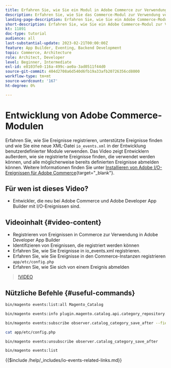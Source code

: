 ```yaml
---
title: Erfahren Sie, wie Sie ein Modul in Adobe Commerce zur Verwendung von Ereignissen erstellen.
description: Erfahren Sie, wie Sie das Commerce-Modul zur Verwendung von Ereignissen erstellen.
landing-page-description: Erfahren Sie, wie Sie ein Adobe Commerce-Modul zur Verwendung von Ereignissen erstellen.
short-description: Erfahren Sie, wie Sie ein Adobe Commerce-Modul zur Verwendung von Ereignissen erstellen.
kt: 11891
doc-type: tutorial
audience: all
last-substantial-update: 2023-02-21T00:00:00Z
feature: App Builder, Eventing, Backend Development
topic: Commerce, Architecture
role: Architect, Developer
level: Beginner, Intermediate
exl-id: e8103fe0-116a-499c-ae0a-3ad0511f44d0
source-git-commit: 404d2708a6d540d6fb19a33afb20726356cd8000
workflow-type: tm+mt
source-wordcount: '167'
ht-degree: 0%

---
```


# Entwicklung von Adobe Commerce-Modulen

Erfahren Sie, wie Sie Ereignisse registrieren, unterstützte Ereignisse finden und wie Sie eine neue XML-Datei `io_events.xml` in der Entwicklung benutzerdefinierter Module verwenden. Das Video zeigt Entwicklern außerdem, wie sie registrierte Ereignisse finden, die verwendet werden können, und alle möglicherweise bereits definierten Ereignisse abmelden können. Weitere Informationen finden Sie unter [Installieren von Adobe I/O-Ereignissen für Adobe Commerce](https://developer.adobe.com/commerce/events/get-started/installation/){target="_blank"}.

## Für wen ist dieses Video?

* Entwickler, die neu bei Adobe Commerce und Adobe Developer App Builder mit I/O-Ereignissen sind.

## Videoinhalt {#video-content}

* Registrieren von Ereignissen in Commerce zur Verwendung in Adobe Developer App Builder
* Identifizieren von Ereignissen, die registriert werden können
* Erfahren Sie, wie Sie Ereignisse in io_events.xml registrieren.
* Erfahren Sie, wie Sie Ereignisse in den Commerce-Instanzen registrieren `app/etc/config.php`
* Erfahren Sie, wie Sie sich von einem Ereignis abmelden

>[!VIDEO](https://video.tv.adobe.com/v/3415802?quality=12&learn=on)

## Nützliche Befehle {#useful-commands}

```bash
bin/magento events:list:all Magento_Catalog

bin/magento events:info plugin.magento.catalog.api.category_repository.save

bin/magento events:subscribe observer.catalog_category_save_after --fields=entity_id --fields=parent_id

cat app/etc/config.php

bin/magento events:unsubscribe observer.catalog_category_save_after

bin/magento events:list
```

{{$include /help/_includes/io-events-related-links.md}}
